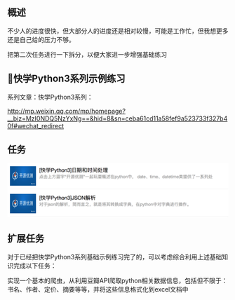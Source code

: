 ## 概述

不少人的进度很快，但大部分人的进度还是相对较慢，可能是工作忙，但我想更多还是自己给的压力不够。

把第二次任务进行一下拆分，以便大家进一步增强基础练习

## 快学Python3系列示例练习

系列文章：快学Python3系列：

http://mp.weixin.qq.com/mp/homepage?__biz=MzI0NDQ5NzYxNg==&hid=8&sn=ceba61cd11a58fef9a523733f327b40f#wechat_redirect

## 任务
![](images/第五天.png)


## 扩展任务

对于已经把快学Python3系列基础示例练习完了的，可以考虑综合利用上述基础知识完成以下任务：

实现一个基本的爬虫，从利用豆瓣API爬取python相关数据信息，包括但不限于：书名、作者、定价、摘要等等，并将这些信息格式化到excel文档中

